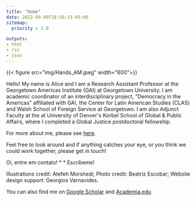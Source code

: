 ```yaml
---
title: "Home"
date: 2022-09-09T18:56:13-05:00
sitemap:
  priority : 1.0

outputs:
- html
- rss
- json
---
```


{{< figure src="img/Hands_AM.jpeg" width="600">}}

Hello! My name is Alice and I am a Research Assistant Professor at the Georgetown Americas Institute (GAI) at Georgetown University. I am academic coordinator of an interdisciplinary project, "Democracy in the Americas" affiliated with GAI, the Center for Latin American Studies (CLAS) and Walsh School of Foreign Service at Georgetown.
I am also Adjunct Faculty at the at University of Denver's Korbel School of Global & Public Affairs, where I completed a Global Justice postdoctoral fellowship. 

For more about me, please see [here](/biography).

Feel free to look around and if anything catches your eye, or you think we could work together, please get in touch! 

Oi, entre em contato! * *  Escribeme!

Illustrations credit: Atefeh Morshedi; Photo credit: Beatriz Escobar; Website design support: Georgios Varnavides.

You can also find me on [Google Scholar](https://scholar.google.com/citations?user=lvPQDYIAAAAJ&hl=en) 
and [Academia.edu](https://udenver.academia.edu/AliceTaylor)
